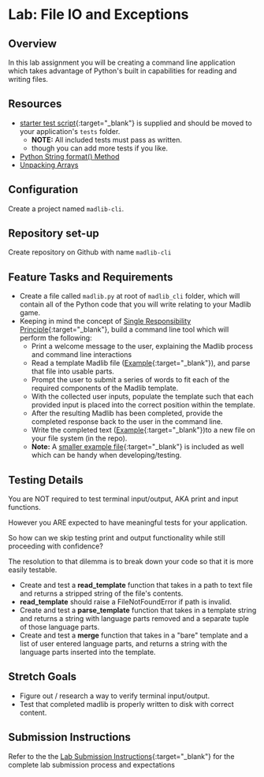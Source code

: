 # Lab: File IO and Exceptions

## Overview

In this lab assignment you will be creating a command line application which takes advantage of Python's built in capabilities for reading and writing files.

## Resources

- [starter test script](./starter_tests/test_madlib.py){:target="_blank"} is supplied and should be moved to your application's `tests` folder.
  - **NOTE:** All included tests must pass as written.
  - though you can add more tests if you like.
- [Python String format() Method](https://www.w3schools.com/python/ref_string_format.asp)
- [Unpacking Arrays](https://realpython.com/python-kwargs-and-args/#unpacking-with-the-asterisk-operators)

## Configuration

Create a project named `madlib-cli`.

## Repository set-up

Create repository on Github with name `madlib-cli`

## Feature Tasks and Requirements

- Create a file called `madlib.py` at root of `madlib_cli` folder, which will contain all of the Python code that you will write relating to your Madlib game.
- Keeping in mind the concept of [Single Responsibility Principle](https://en.wikipedia.org/wiki/Single_responsibility_principle){:target="_blank"}, build a command line tool which will perform the following:
  - Print a welcome message to the user, explaining the Madlib process and command line interactions
  - Read a template Madlib file ([Example](./assets/make_me_a_video_game_template.txt){:target="_blank"}), and parse that file into usable parts.
  - Prompt the user to submit a series of words to fit each of the required components of the Madlib template.
  - With the collected user inputs, populate the template such that each provided input is placed into the correct position within the template.
  - After the resulting Madlib has been completed, provide the completed response back to the user in the command line.
  - Write the completed text ([Example](./assets/make_me_a_video_game_output.txt){:target="_blank"})to a new file on your file system (in the repo).
  - **Note:** A [smaller example file](./assets/dark_and_stormy_night_template.txt){:target="_blank"} is included as well which can be handy when developing/testing.

## Testing Details

You are NOT required to test terminal input/output, AKA print and input functions.

However you ARE expected to have meaningful tests for your application.

So how can we skip testing print and output functionality while still proceeding with confidence?

The resolution to that dilemma is to break down your code so that it is more easily testable.

- Create and test a **read_template** function that takes in a path to text file and returns a stripped string of the file's contents.
- **read_template** should raise a FileNotFoundError if path is invalid.
- Create and test a **parse_template** function that takes in a template string and returns a string with language parts removed and a separate tuple of those language parts.
- Create and test a **merge** function that takes in a "bare" template and a list of user entered language parts, and returns a string with the language parts inserted into the template.

## Stretch Goals

- Figure out / research a way to verify terminal input/output.
- Test that completed madlib is properly written to disk with correct content.

## Submission Instructions

Refer to the the [Lab Submission Instructions](../../../reference/submission-instructions/labs/){:target="_blank"} for the complete lab submission process and expectations
